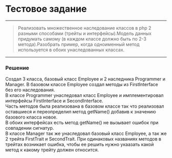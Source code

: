 # Тестовое задание 
___
 > Реализовать множественное наследование классов в php 2 разными способами (трейты и интерфейсы).Модель данных придумать самому (в каждом классе должно быть по 2-3 метода).Разобрать пример, когда одноименный метод используется в обоих унаследованных классах.
___ 
### Решение

Создал 3 класса, базовый класс Employee и 2 наследника Programmer и Manager.
В базовом классе Employee создал методы из FirstInterface без его наследования.   
В классе Programmer унаследовал класс Employee и имплементировал интерфейсы FirstInterface и SecondInterface.  
Часть методов была реализована в базовом классе так что реализовал оставшиеся и переопределил метод getName()
добавив к значению базового класса новое.  
В обоих интерфейсах есть метод getName() не вызывает ошибок при совпадении сигнатур.  
В классе Manager так же унаследовал базовый класс Employee, а так же 2 трейта FirstTrait и SecondTrait.
При одинаковых названиях методов в трейтах возникает ошибка, чтобы ее решить нужно укаазать какой метод к какому трейту должен относится.
